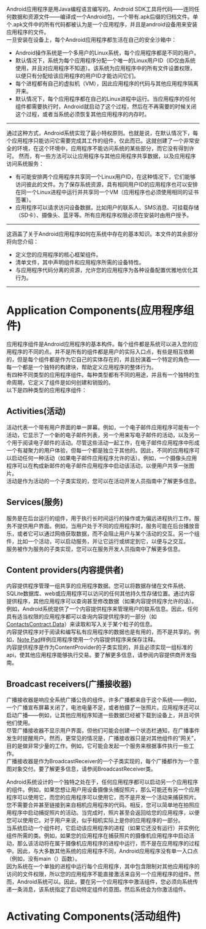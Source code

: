 Android应用程序是用Java编程语言编写的。Android SDK工具将代码——连同任何数据和资源文件——编译成一个Android包，一个带有.apk后缀的归档文件。单个.apk文件中的所有代码都被认为是一个应用程序，并且是android设备用来安装应用程序的文件。<br>
一旦安装在设备上，每个Android应用程序都生活在自己的安全沙箱中：
* Android操作系统是一个多用户的Linux系统，每个应用程序都是不同的用户。
* 默认情况下，系统为每个应用程序分配一个唯一的Linux用户ID（ID仅由系统使用，并且对应用程序不知道）。该系统为应用程序中的所有文件设置权限，以便只有分配给该应用程序的用户ID才能访问它们。
* 每个进程都有自己的虚拟机（VM），因此应用程序的代码与其他应用程序隔离开来。
* 默认情况下，每个应用程序都在自己的Linux进程中运行。当应用程序的任何组件都需要执行时，Android就启动了这个过程，然后在不再需要的时候关闭这个过程，或者当系统必须恢复其他应用程序的内存时。
---
通过这种方式，Android系统实现了最小特权原则。也就是说，在默认情况下，每个应用程序只能访问它需要完成其工作的组件，仅此而已。这就创建了一个非常安全的环境，在这个环境中，应用程序不能访问系统的某些部分，而它没有得到许可。
然而，有一些方法可以让应用程序与其他应用程序共享数据，以及应用程序访问系统服务：
* 有可能安排两个应用程序共享同一个Linux用户ID，在这种情况下，它们能够访问彼此的文件。为了保存系统资源，具有相同用户ID的应用程序也可以安排在同一个Linux进程中运行并共享同一个VM（应用程序也必须使用相同的证书签署）。
* 应用程序可以请求访问设备数据，比如用户的联系人、SMS消息、可挂载存储（SD卡）、摄像头、蓝牙等。所有应用程序权限必须在安装时由用户授予。
---
这涵盖了关于Android应用程序如何在系统中存在的基本知识。本文件的其余部分将向您介绍：
* 定义您的应用程序的核心框架组件。
* 清单文件，其中声明组件和应用程序所需的设备特性。
* 与应用程序代码分离的资源，允许您的应用程序为各种设备配置优雅地优化其行为。
---
# Application Components(应用程序组件)
  应用程序组件是Android应用程序的基本构件。每个组件都是系统可以进入您的应用程序的不同的点。并不是所有的组件都是用户的实际入口点，有些是相互依赖的，但是每个组件都是作为它自己的实体存在的，并且扮演着一个特定的角色——每一个都是一个独特的构建块，帮助定义应用程序的整体行为。<br>
  有四种不同类型的应用程序组件。每种类型都有不同的用途，并且有一个独特的生命周期，它定义了组件是如何创建和销毁的。<br>
  以下是四种类型的应用程序组件：
## Activities(活动)
  活动代表一个带有用户界面的单一屏幕。例如，一个电子邮件应用程序可能有一个活动，它显示了一个新的电子邮件列表，另一个用来写电子邮件的活动，以及另一个用于阅读电子邮件的活动。尽管这些活动一起工作，在电子邮件应用程序中形成一个有凝聚力的用户体验，但每一个都是独立于其他的。因此，不同的应用程序可以启动任何一种活动（如果电子邮件应用程序允许的话）。例如，一个摄像头应用程序可以在构成新邮件的电子邮件应用程序中启动该活动，以便用户共享一张图片。<br>
  活动是作为活动的一个子类实现的，您可以在活动开发人员指南中了解更多信息。
## Services(服务)
  服务是在后台运行的组件，用于执行长时间运行的操作或为偏远进程执行工作。服务不提供用户界面。例如，当用户处于不同的应用程序时，服务可能在后台播放音乐，或者它可以通过网络获取数据，而不会阻止用户与某个活动的交互。另一个组件，比如一个活动，可以启动服务，并让它运行或绑定到它，以便与之交互。<br>
  服务被作为服务的子类实现，您可以在服务开发人员指南中了解更多信息。
## Content providers(内容提供者)
  内容提供程序管理一组共享的应用程序数据。您可以将数据存储在文件系统、SQLite数据库、web或应用程序可以访问的任何其他持久性存储位置。通过内容提供程序，其他应用程序可以查询甚至修改数据（如果内容提供程序允许的话）。例如，Android系统提供了一个内容提供程序来管理用户的联系信息。因此，任何具有适当权限的应用程序都可以查询内容提供程序的一部分（如[ContactsContract.Data](http://)）来读取和写入关于某个粒子的信息。<br>
  内容提供程序对于阅读和编写私有应用程序的数据也是有用的，而不是共享的。例如，[Note Pad](http://tool.oschina.net/uploads/apidocs/android/resources/samples/NotePad/index.html)样例应用程序使用一个内容提供程序来保存注释。<br>
  内容提供程序是作为ContentProvider的子类实现的，并且必须实现一组标准的api，使其他应用程序能够执行交易。要了解更多信息，请参阅内容提供商开发指南。
## Broadcast receivers(广播接收器)
  广播接收器是响应全系统广播公告的组件。许多广播都来自于这个系统——例如，一个广播宣布屏幕关闭了，电池电量不足，或者拍摄了一张照片。应用程序还可以启动广播——例如，让其他应用程序知道一些数据已经被下载到设备上，并且可供他们使用。<br>
  尽管广播接收器不显示用户界面，但他们可能会创建一个状态栏通知，在广播事件发生时提醒用户。然而，更常见的情况是，广播接收器只是对其他组件的“网关”，目的是做非常少量的工作。例如，它可能会发起一个服务来根据事件执行一些工作。<br>
  广播接收器是作为BroadcastReceiver的一个子类实现的，每个广播都作为一个意图对象交付。要了解更多信息，请参阅BroadcastReceiver类。<br>

Android系统设计的一个独特之处在于，任何应用程序都可以启动另一个应用程序的组件。例如，如果您想让用户用设备摄像头捕捉照片，那么可能还有另一个应用程序可以使用它，而您的应用程序可以使用它，而不是开发一个活动来捕获照片。您不需要合并甚至链接到来自相机应用程序的代码。相反，您可以简单地在拍照应用程序中启动捕捉照片的活动。当完成时，照片甚至会返回给您的应用程序，以便您可以使用它。对于用户来说，似乎相机实际上是你的应用程序的一部分。<br>
当系统启动一个组件时，它启动该应用程序的进程（如果它还没有运行）并实例化组件所需的类。例如，如果您的应用程序在捕获照片的摄像机应用程序中启动活动，那么该活动将在属于摄像机应用程序的进程中运行，而不是在应用程序的过程中。因此，与大多数其他系统的应用程序不同，Android应用程序没有单一入口点（例如，没有main（）函数）。<br>
因为系统在一个单独的进程中运行每个应用程序，其中包含限制对其他应用程序的访问的文件权限，所以您的应用程序不能直接激活来自另一个应用程序的组件。然而，Android系统可以。因此，要在另一个应用程序中激活组件，您必须向系统传递一条消息，该系统指定了启动特定组件的意图。然后系统会为你激活组件。<br>
# Activating Components(活动组件)
